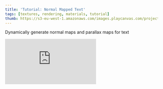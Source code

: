 ```yaml
---
title: 'Tutorial: Normal Mapped Text'
tags: [textures, rendering, materials, tutorial]
thumb: https://s3-eu-west-1.amazonaws.com/images.playcanvas.com/projects/12/371210/C1FNWI-image-75.jpg
---
```

Dynamically generate normal maps and parallax maps for text
<div className="iframe-container">
    <iframe loading="lazy" src="https://playcanv.as/p/MbMb81DM/" title="Tutorial: Normal Mapped Text" webkitallowfullscreen="true" mozallowfullscreen="true" allow="autoplay" allowfullscreen="true" allowvr="" scrolling="no" frameborder="0" />
</div>
